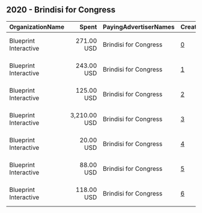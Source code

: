 ## 2020 - Brindisi for Congress 
|OrganizationName|Spent|PayingAdvertiserNames|CreativeUrls|Impressions|Genders|AgeBrackets|CountryCodes|BillingAddresses|CandidateBallotInformation|
|:---|---:|:---|:---|---:|:---|:---|:---|:---|:---|
|Blueprint Interactive|271.00 USD|Brindisi for Congress|[0](https://www.snap.com/political-ads/asset/cc7c213f3d19a1a45b62ea65ab5473f78c7a924406d162d123106d62e0a2f6af?mediaType=mp4)|44,145||18-29|united states|"1730 Rhode Island Ave NW Suite 1014,Washington,20036,US"|Anthony Brindisi|
|Blueprint Interactive|243.00 USD|Brindisi for Congress|[1](https://www.snap.com/political-ads/asset/1a47051cc86f8ee887cfbed8500df3897dbe1ac6c3de47eebfb75b480db3e18c?mediaType=mp4)|52,937||18-29|united states|"1730 Rhode Island Ave NW Suite 1014,Washington,20036,US"|Anthony Brindisi|
|Blueprint Interactive|125.00 USD|Brindisi for Congress|[2](https://www.snap.com/political-ads/asset/5955263ef97856e347e618e3edd33a0915d8cdb676226ef5bab3f4466064fba8?mediaType=mp4)|18,151||18-29|united states|"1730 Rhode Island Ave NW Suite 1014,Washington,20036,US"|Anthony Brindisi|
|Blueprint Interactive|3,210.00 USD|Brindisi for Congress|[3](https://www.snap.com/political-ads/asset/a0527e92a7f98c5a0bebdf1cd323ab7fa6d31d7d2e68a7b03b7215401b8673d6?mediaType=mp4)|700,807||18-29|united states|"1730 Rhode Island Ave NW Suite 1014,Washington,20036,US"|Anthony Brindisi|
|Blueprint Interactive|20.00 USD|Brindisi for Congress|[4](https://www.snap.com/political-ads/asset/640483523d1d94afc40f138740b4c1e2124dceb4336443d672ddd27bdb5a25b6?mediaType=mp4)|3,311||18-29|united states|"1730 Rhode Island Ave NW Suite 1014,Washington,20036,US"|Anthony Brindisi|
|Blueprint Interactive|88.00 USD|Brindisi for Congress|[5](https://www.snap.com/political-ads/asset/4bcdbabcf65d898f46a18afbc64cd260a91cc43879710f1c93ee00e4cf830375?mediaType=mp4)|16,610||18-29|united states|"1730 Rhode Island Ave NW Suite 1014,Washington,20036,US"|Anthony Brindisi|
|Blueprint Interactive|118.00 USD|Brindisi for Congress|[6](https://www.snap.com/political-ads/asset/df81daf8f626c9c031f672d3ffacd2c02d96c0965a906405a5b997179c7b98a1?mediaType=mp4)|16,204||18-29|united states|"1730 Rhode Island Ave NW Suite 1014,Washington,20036,US"|Anthony Brindisi|
